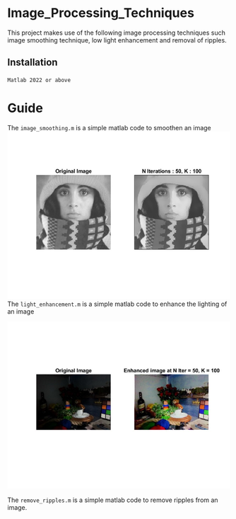 # Image_Processing_Techniques
This project makes use of the following image processing techniques such image smoothing technique, low light enhancement and removal of ripples.

## Installation 
`Matlab 2022 or above `

# Guide
The `image_smoothing.m` is a simple matlab code to smoothen an image 
![smoothen images](Results/smooth.jpg)
The `light_enhancement.m` is a simple matlab code to enhance the lighting of an image 

![enhanced](Results/enhanced.jpg)

The `remove_ripples.m` is a simple matlab code to remove ripples from an image.


